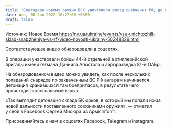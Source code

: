 ```yaml
---
title: "Благодаря новому оружию ВСУ уничтожили склад снабжения РФ, до которого ранее не доставали — видео"
date: Wed, 08 Jun 2022 10:27:00 +0300
draft: false
---
```

Источник: Новое Время https://nv.ua/ukraine/events/vsu-unichtozhili-sklad-snabzheniya-vs-rf-video-novosti-ukrainy-50248329.html


Соответствующее видео обнародовали в соцсетях.

В операции участвовали бойцы 44-й отдельной артиллерийской бригады имени гетмана Даниила Апостола и аэроразведка 81-й ОАБр.

На обнародованном видео можно увидеть, как после нескольких попаданий снарядов по захваченным ВС РФ ангарам начинается детонация хранившихся там боеприпасов, в результате чего происходит колоссальный взрыв.

«Так выглядит детонация склада БК орков, в который мы попали из-за новой дальности поставленного союзниками оружия», — отметил у себя в Facebook Сергей Мисюра из АрміяInform.

Присоединяйтесь к нам в соцсетях Facebook, Telegram и Instagram.
